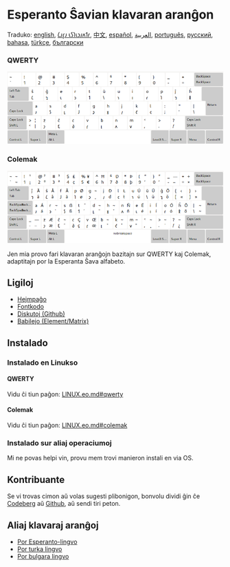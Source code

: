 # Esperanto Ŝavian klavaran aranĝon

Traduko: [english](README.md), [𐑖𐑨𐑝𐑨 𐑧𐑕𐑐𐑧𐑮𐑨𐑵𐑑𐑩](README.eo_shaw.md), [中文](README.zh-CN.md), [español](README.es.md), [العربية](README.ar.md), [português](README.pt.md), [русский](README.ru.md), [bahasa](README.id.md), [türkçe](README.tr.md), [български](README.bg.md)

### QWERTY

![Antaŭrigardu la Esperantan Ŝavian QWERTY](./media/preview_qwerty.png)

### Colemak

![Antaŭrigardu la Esperanton Shavian Colemak](./media/preview_colemak.png)

Jen mia provo fari klavaran aranĝojn bazitajn sur QWERTY kaj Colemak, adaptitajn por la Esperanta Ŝava alfabeto.

## Ligiloj

* [Hejmpaĝo](https://salif.github.io/shaw-eo/)
* [Fontkodo](https://codeberg.org/salif/shaw-eo)
* [Diskutoj (Github)](https://github.com/salif/shaw-eo/discussions)
* [Babilejo (Element/Matrix)](https://matrix.to/#/#salif-colemak:mozilla.org)

## Instalado

### Instalado en Linukso

#### QWERTY

Vidu ĉi tiun paĝon: [LINUX.eo.md#qwerty](./LINUX.eo.md#qwerty)

#### Colemak

Vidu ĉi tiun paĝon: [LINUX.eo.md#colemak](./LINUX.eo.md#colemak)

### Instalado sur aliaj operaciumoj

Mi ne povas helpi vin, provu mem trovi manieron instali en via OS.

## Kontribuante

Se vi trovas cimon aŭ volas sugesti plibonigon, bonvolu dividi ĝin ĉe [Codeberg] aŭ [Github], aŭ sendi tiri peton.

[Github]: https://github.com/salif/shaw-eo/discussions
[Codeberg]: https://codeberg.org/salif/shaw-eo/issues

## Aliaj klavaraj aranĝoj

* [Por Esperanto-lingvo](https://salif.github.io/colemak-eo/)
* [Por turka lingvo](https://salif.github.io/colemak-tr/)
* [Por bulgara lingvo](https://salif.github.io/colemak-bg/)
